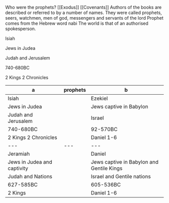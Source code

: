 Who were the prophets? [[Exodus]] [[Covenants]]
Authors of the books are described or referred to by a number of names.
They were called prophets, seers, watchmen, men of god, messengers and servants of the lord
Prophet comes from the Hebrew word nabi
The world is that of an authorised spokesperson.

Isiah

Jews in Judea

Judah and Jerusalem

740-680BC

2 Kings 2 Chronicles

| a                           | prophets | b                                         |
| --------------------------- | -------- | ----------------------------------------- |
| Isiah                       |          | Ezekiel                                   |
| Jews in Judea               |          | Jews captive in Babylon                   |
| Judah and Jerusalem         |          | Israel                                    |
| 740-680BC                   |          | 92-570BC                                  |
| 2 Kings 2 Chronicles        |          | Daniel 1-6                                |
| ---                         | ---      | ---                                       | 
| Jeramiah                    |          | Daniel                                    |
| Jews in Judea and captivity |          | Jews captive in Babylon and Gentile Kings |
| Judah and Nations           |          | Israel and Gentile nations                |
| 627-585BC                   |          | 605-536BC                                 |
| 2 Kings                     |          | Daniel 1-6                                |

